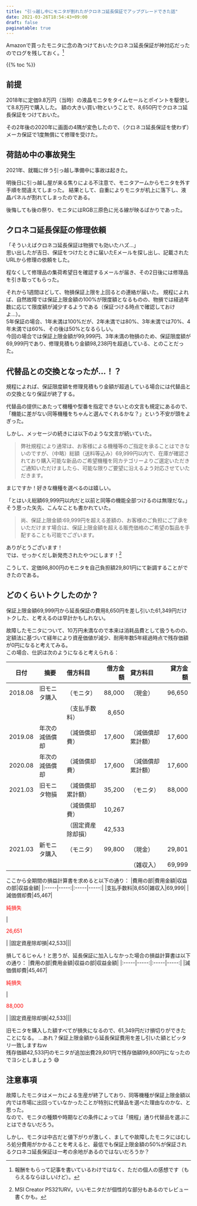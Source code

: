 ```yaml
---
title: "引っ越し中にモニタが割れたがクロネコ延長保証でアップグレードできた話"
date: 2021-03-26T18:54:43+09:00
draft: false
paginatable: true
---
```


Amazonで買ったモニタに念の為つけておいたクロネコ延長保証が神対応だったのでログを残しておく。[^1]

<!--more-->

{{% toc %}}

## 前提

2018年に定価9.8万円（当時）の液晶モニタをタイムセールとポイントを駆使して8.8万円で購入した。
額の大きい買い物ということで、8,650円でクロネコ延長保証をつけておいた。

その2年後の2020年に画面の4隅が変色したので、（クロネコ延長保証を使わず）メーカ保証で1度無償にて修理を受けた。

## 荷詰め中の事故発生

2021年、就職に伴う引っ越し準備中に事故は起きた。

明後日に引っ越し屋が来る焦りによる不注意で、モニタアームからモニタを外す手順を間違えてしまった。
結果として、自重によりモニタが机上に落下し、液晶パネルが割れてしまったのである。

後悔しても後の祭り、モニタにはRGB三原色に光る線が映るばかりであった。

## クロネコ延長保証の修理依頼

「そういえばクロネコ延長保証は物損でも効いたハズ…」  
思い出したが吉日、保証をつけたときに届いたEメールを探し出し、記載されたURLから修理の依頼をした。

程なくして修理品の集荷希望日を確認するメールが届き、その2日後には修理品を引き取ってもらった。

それから1週間ほどして、物損保証上限を上回るとの連絡が届いた。
規程によれば、自然故障では保証上限金額の100%が限度額となるものの、物損では経過年数に応じて限度額が減少するようである（保証つける時点で確認しておけよ…）。  
5年保証の場合、1年未満は100%だが、2年未満では80%、3年未満では70%、4年未満では60%、その後は50%となるらしい。  
今回の場合では保証上限金額が99,999円、3年未満の物損のため、保証限度額が69,999円であり、修理見積もり金額98,238円を超過している、とのことだった。

## 代替品との交換となったが…！？

規程によれば、保証限度額を修理見積もり金額が超過している場合には代替品との交換となり保証が終了する。

代替品の提供にあたって機種や型番を指定できないとの文言も規定にあるので、「機能に差がない同等機種をちゃんと選んでくれるかな？」という不安が頭をよぎった。

しかし、メッセージの続きには以下のような文言が続いていた。  
> 弊社規程により通常は、お客様による機種等のご指定を承ることはできないのですが、（中略）総額（送料等込み）69,999円以内で、在庫が確認されており購入可能な新品のご希望機種を同カテゴリーよりご選定いただきご通知いただけましたら、可能な限りご要望に沿えるよう対応させていただきます。

まじですか！好きな機種を選べるのは嬉しい。

「とはいえ総額69,999円以内だと以前と同等の機能全部つけるのは無理だな。」  
そう思った矢先、こんなことも書かれていた。  
> 尚、保証上限金額:69,999円を超える差額の、お客様のご負担にご了承をいただけます場合は、保証上限金額を超える販売価格のご希望の製品を手配することも可能でございます。

ありがとうございます！  
では、せっかくだし新発売されたやつにします！[^2]

こうして、定価98,800円のモニタを自己負担額29,801円にて新調することができたのである。

## どのくらいトクしたのか？

保証上限金額69,999円から延長保証の費用8,650円を差し引いた61,349円だけトクした、と考えるのは早計かもしれない。

故障したモニタについて、10万円未満なので本来は消耗品費として扱うものの、定額法に基づいて経年により資産価値が減少、耐用年数5年経過時点で残存価額が0円になると考えてみる。  
この場合、仕訳は次のようになると考えられる：

|日付|摘要|借方科目|借方金額|貸方科目|貸方金額|
|-------|-----|:--|--:|:--|--:|
|2018.08|旧モニタ購入|（モニタ）|88,000|（現金）|96,650|
|       |         |（支払手数料）|8,650|    |      |
|2019.08|年次の減価償却|（減価償却費）|17,600|（減価償却累計額）|17,600|
|2020.08|年次の減価償却|（減価償却費）|17,600|（減価償却累計額）|17,600|
|2021.03|旧モニタ物損|（減価償却累計額）|35,200|（モニタ）|88,000|
|       |         |（減価償却費）|10,267|          |      |
|       |         |（固定資産除却損）|42,533|       |      |
|2021.03|新モニタ購入|（モニタ）|99,800|（現金）|29,801|
|       |         |       |      |（雑収入）|69,999

ここから全期間の損益計算書を求めると以下の通り：
|費用の部|費用金額|収益の部|収益金額|
|:-----|-----:|:-----|-----:|
|支払手数料|8,650|雑収入|69,999|
|減価償却費|45,467|<p style="color:red">純損失</p>|<p style="color:red">26,651</p>|
|固定資産除却損|42,533|||

損してるじゃん！と思うが、延長保証に加入しなかった場合の損益計算書は以下の通り：
|費用の部|費用金額|収益の部|収益金額|
|:-----|-----:|:-----|-----:|
|減価償却費|45,467|<p style="color:red">純損失</p>|<p style="color:red">88,000</p>|
|固定資産除却損|42,533|||

旧モニタを購入した額すべてが損失になるので、61,349円だけ損切りができたことになる。
…あれ？保証上限金額から延長保証費用を差し引いた額とピッタリ一致しますねｗ  
残存価額42,533円のモニタが追加出費29,801円で残存価額99,800円になったのでヨシとしましょう :sweat_smile:

## 注意事項

故障したモニタはメーカによる生産が終了しており、同等機種が保証上限金額以内では市場に出回っていなかったことが特別に代替品を選べた理由なのかな、と思った。  
なので、モニタの種類や時期などの条件によっては「規程」通り代替品を選ぶことはできないだろう。

しかし、モニタは中古だと値下がりが激しく、ましてや故障したモニタにはむしろ処分費用がかかることを考えると、最低でも保証上限金額の50%が保証されるクロネコ延長保証は一考の余地があるのではないだろうか？

[^1]:報酬をもらって記事を書いているわけではなく、ただの個人の感想です（もらえるならほしいけど）。
[^2]:MSI Creator PS321URV。いいモニタだが個性的な部分もあるのでレビュー書くかも。
